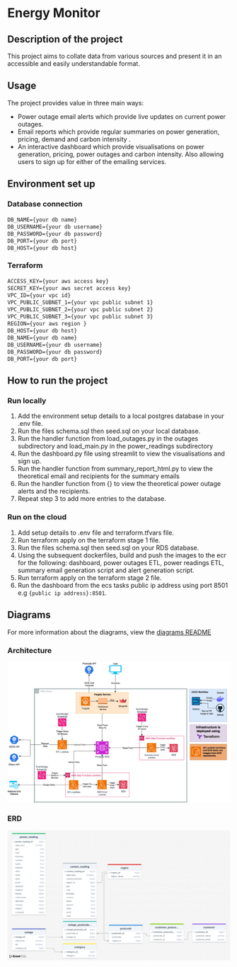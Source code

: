 # Energy Monitor     

## Description of the project

This project aims to collate data from various sources and present it in an accessible and easily understandable format. 


## Usage

The project provides value in three main ways: 

- Power outage email alerts which provide live updates on current power outages.
- Email reports which provide regular summaries on power generation, pricing, demand and carbon intensity .
- An interactive dashboard which provide visualisations on power generation, pricing, power outages and carbon intensity. Also allowing users to sign up for either of the emailing services.

## Environment set up

### Database connection 

```
DB_NAME={your db name}
DB_USERNAME={your db username}
DB_PASSWORD={your db password}
DB_PORT={your db port}
DB_HOST={your db host}
```

### Terraform

```
ACCESS_KEY={your aws access key}
SECRET_KEY={your aws secret access key}
VPC_ID={your vpc id}
VPC_PUBLIC_SUBNET_1={your vpc public subnet 1}
VPC_PUBLIC_SUBNET_2={your vpc public subnet 2}
VPC_PUBLIC_SUBNET_3={your vpc public subnet 3}
REGION={your aws region }
DB_HOST={your db host}
DB_NAME={your db name}
DB_USERNAME={your db username}
DB_PASSWORD={your db password}
DB_PORT={your db port}
```

## How to run the project

### Run locally 

1. Add the environment setup details to a local postgres database in your .env file.
2. Run the files schema.sql then seed.sql on your local database.
3. Run the handler function from load_outages.py in the outages subdirectory and load_main.py in the power_readings subdirectory
4. Run the dashboard.py file using streamlit to view the visualisations and sign up.
5. Run the handler function from summary_report_html.py to view the theoretical email and recipients for the summary emails
6. Run the handler function from {} to view the theoretical power outage alerts and the recipients.
7. Repeat step 3 to add more entries to the database.

### Run on the cloud

1. Add setup details to .env file and terraform.tfvars file. 
2. Run terraform apply on the terraform stage 1 file.
3. Run the files schema.sql then seed.sql on your RDS database.
4. Using the subsequent dockerfiles, build and push the images to the ecr for the following: dashboard, power outages ETL, power readings ETL, summary email generation script and alert generation script.
5. Run terraform apply on the terraform stage 2 file.
6. Run the dashboard from the ecs tasks public ip address using port 8501 e.g ```{public ip address}:8501```.


## Diagrams 
For more information about the diagrams, view the [diagrams README](diagrams/README.md)

### Architecture
![Architecture diagram](diagrams/architecture_diagram.png)

### ERD
![ERD](diagrams/energy-monitor-erd.png)